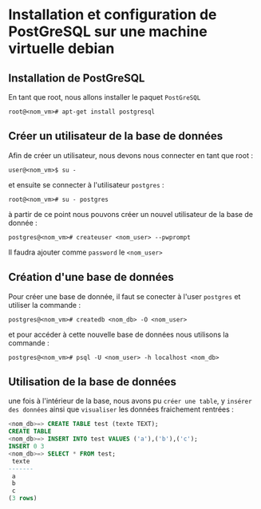 # Installation et configuration de PostGreSQL sur une machine virtuelle debian

## Installation de PostGreSQL

En tant que root, nous allons installer le paquet `PostGreSQL`

```console
root@<nom_vm># apt-get install postgresql
```

## Créer un utilisateur de la base de données

Afin de créer un utilisateur, nous devons nous connecter en tant que root : 

```console
user@<nom_vm>$ su -
```

et ensuite se connecter à l'utilisateur `postgres` : 

```console
root@<nom_vm># su - postgres
```

à partir de ce point nous pouvons créer un nouvel utilisateur de la base de donnée :

```console
postgres@<nom_vm># createuser <nom_user> --pwprompt
```

Il faudra ajouter comme `password` le `<nom_user>`

## Création d'une base de données 

Pour créer une base de donnée, il faut se conecter à l'user `postgres` et utiliser la commande :

```console
postgres@<nom_vm># createdb <nom_db> -O <nom_user>
```

et pour accéder à cette nouvelle base de données nous utilisons la commande :

```console
postgres@<nom_vm># psql -U <nom_user> -h localhost <nom_db>
```

## Utilisation de la base de données

une fois à l'intérieur de la base, nous avons pu ``créer une table``, y ``insérer des données`` ainsi que ``visualiser`` les données fraichement rentrées :

```sql
<nom_db>=> CREATE TABLE test (texte TEXT);
CREATE TABLE
<nom_db>=> INSERT INTO test VALUES ('a'),('b'),('c');
INSERT 0 3
<nom_db>=> SELECT * FROM test;
 texte 
-------
 a
 b
 c
(3 rows)
```
